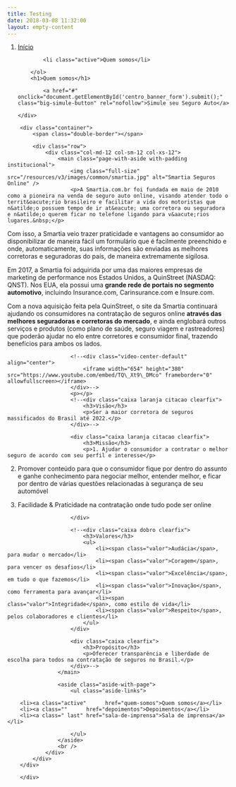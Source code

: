 ```yaml
---
title: Testing
date: 2018-03-08 11:32:00
layout: empty-content
---
```


<div class="page-title">
	<div class="container single-page">
		<ol class="breadcrumb">
			<li><a href="/">Início</a></li>

			<li class="active">Quem somos</li>

		</ol>
		<h1>Quem somos</h1>

			<a href="#" onclick="document.getElementById('centro_banner_form').submit();" class="big-simule-button" rel="nofollow">Simule seu Seguro Auto</a>

	</div>
</div>

```
	<div class="container">
		<span class="double-border"></span>

		<div class="row">
			<div class="col-md-12 col-sm-12 col-xs-12">
				<main class="page-with-aside with-padding institucional">
					<img class="full-size" src="/resources/v3/images/common/smartia.jpg" alt="Smartia Seguros Online" />
					<p>A Smartia.com.br foi fundada em maio de 2010 como a pioneira na venda de seguro auto online, visando atender todo o territ&oacute;rio brasileiro e facilitar a vida dos motoristas que n&atilde;o possuem tempo de ir at&eacute; uma corretora ou seguradora e n&atilde;o querem ficar no telefone ligando para v&aacute;rios lugares.&nbsp;</p>
```

Com isso, a Smartia veio trazer praticidade e vantagens ao consumidor ao disponibilizar de maneira f&aacute;cil um formul&aacute;rio que &eacute; facilmente preenchido e onde, automaticamente, suas informa&ccedil;&otilde;es s&atilde;o enviadas as melhores corretoras e seguradoras do pa&iacute;s, de maneira extremamente sigilosa.

Em 2017, a Smartia foi adquirida por uma das maiores empresas de marketing de performance nos Estados Unidos, a QuinStreet (NASDAQ: QNST). Nos EUA, ela possui uma&nbsp;**grande rede de portais no segmento automotivo**, incluindo Insurance.com, Carinsurance.com e Insure.com.

Com a nova aquisi&ccedil;&atilde;o feita pela QuinStreet, o site da Smartia continuar&aacute; ajudando os consumidores na contrata&ccedil;&atilde;o de seguros online&nbsp;**atrav&eacute;s das melhores seguradoras e corretoras do mercado**, e ainda englobar&aacute; outros servi&ccedil;os e produtos (como plano de sa&uacute;de, seguro viagem e rastreadores) que poder&atilde;o ajudar no elo entre corretores e consumidor final, trazendo benef&iacute;cios para ambos os lados.

```
					<!--<div class="video-center-default" align="center">
						<iframe width="654" height="380" src="https://www.youtube.com/embed/TQ\_Xt9\_DMco" frameborder="0" allowfullscreen></iframe>
					</div>-->
					<p></p>
					<!--<div class="caixa laranja citacao clearfix">
						<h3>Visão</h3>
						<p>Ser a maior corretora de seguros massificados do Brasil até 2022.</p>
					</div>-->

					<div class="caixa laranja citacao clearfix">
						<h3>Missão</h3>
						<p>1. Ajudar o consumidor a contratar o melhor seguro de acordo com seu perfil e interesse</p>
```

2. Promover conte&uacute;do para que o consumidor fique por dentro do assunto e ganhe conhecimento para negociar melhor, entender melhor, e ficar por dentro de v&aacute;rias quest&otilde;es relacionadas &agrave; seguran&ccedil;a de seu autom&oacute;vel&nbsp;

3. Facilidade & Praticidade na contrata&ccedil;&atilde;o onde tudo pode ser online

```
					</div>

					<!--<div class="caixa dobro clearfix">
						<h3>Valores</h3>
						<ul>
							<li><span class="valor">Audácia</span>, para mudar o mercado</li>
							<li><span class="valor">Coragem</span>, para vencer os desafios</li>
							<li><span class="valor">Excelência</span>, em tudo o que fazemos</li>
							<li><span class="valor">Inovação</span>, como ferramenta para avançar</li>
							<li><span class="valor">Integridade</span>, como estilo de vida</li>
							<li><span class="valor">Respeito</span>, pelos colaboradores e clientes</li>
						</ul>
					</div>

					<div class="caixa clearfix">
						<h3>Propósito</h3>
						<p>Oferecer transparência e liberdade de escolha para todos na contratação de seguros no Brasil.</p>
					</div>-->
				</main>

				<aside class="aside-with-page">
					<ul class="aside-links">

	<li><a class="active"      href="quem-somos">Quem somos</a></li>
	<li><a class=""      href="depoimentos">Depoimentos</a></li>
	<li><a class=" last" href="sala-de-imprensa">Sala de imprensa</a></li>

					</ul>
				</aside>
				<br />
			</div>
		</div>
	</div>

	</div>
```